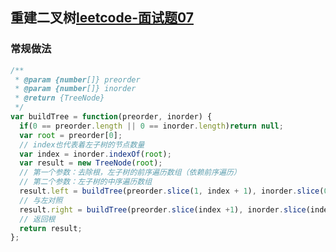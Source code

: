 <!-- 重建二叉树.md -->
## 重建二叉树[leetcode-面试题07](https://leetcode-cn.com/problems/zhong-jian-er-cha-shu-lcof/)

### 常规做法
```js
/**
 * @param {number[]} preorder
 * @param {number[]} inorder
 * @return {TreeNode}
 */
var buildTree = function(preorder, inorder) {
  if(0 == preorder.length || 0 == inorder.length)return null;
  var root = preorder[0];
  // index也代表着左子树的节点数量
  var index = inorder.indexOf(root);
  var result = new TreeNode(root);
  // 第一个参数：去除根，左子树的前序遍历数组（依赖前序遍历）
  // 第二个参数：左子树的中序遍历数组
  result.left = buildTree(preorder.slice(1, index + 1), inorder.slice(0,index));
  // 与左对照
  result.right = buildTree(preorder.slice(index +1), inorder.slice(index + 1));
  // 返回根
  return result;
};
```